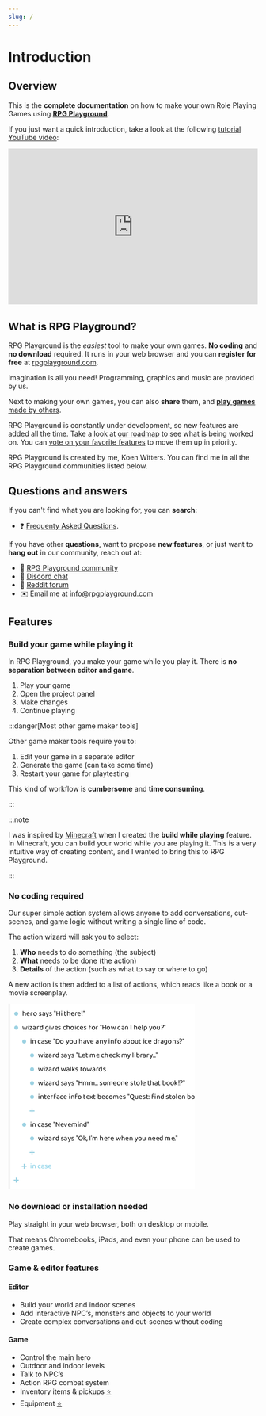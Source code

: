 ```yaml
---
slug: /
---
```


# Introduction

## Overview

This is the **complete documentation** on how to make your own Role Playing Games using [**RPG Playground**](https://rpgplayground.com).

If you just want a quick introduction, take a look at the following [tutorial YouTube video](https://www.youtube.com/watch?v=D54SjyJAxjs):

<iframe width="100%" height="315" src="https://www.youtube.com/embed/D54SjyJAxjs?si=4jm1QdjVRMaZF14T" title="YouTube video player" frameborder="0" allow="accelerometer; autoplay; clipboard-write; encrypted-media; gyroscope; picture-in-picture; web-share" referrerpolicy="strict-origin-when-cross-origin" allowfullscreen></iframe>


## What is RPG Playground?

RPG Playground is the *easiest* tool to make your own games. **No coding** and **no download** required. It runs in your web browser and you can **register for free** at [rpgplayground.com](https://rpgplayground.com).

Imagination is all you need! Programming, graphics and music are provided by us.

Next to making your own games, you can also **share** them, and [**play games** made by others](https://rpgplayground.com/play/).

RPG Playground is constantly under development, so new features are added all the time. Take a look at [our roadmap](https://trello.com/c/OqfFeR7L) to see what is being worked on. You can [vote on your favorite features](https://trello.com/c/OqfFeR7L) to move them up in priority.

RPG Playground is created by me, Koen Witters. You can find me in all the RPG Playground communities listed below. 

## Questions and answers

If you can't find what you are looking for, you can **search**:

- ❓ [Frequenty Asked Questions](https://rpgplayground.com/faqs/).

If you have other **questions**, want to propose **new features**, or just want to **hang out** in our community, reach out at:

- 📰 [RPG Playground community](https://rpgplayground.com/activity/)
- 💬 [Discord chat](https://discord.gg/tyHjdt3)
- 📣 [Reddit forum](https://www.reddit.com/r/rpgplayground/)
- ✉️ Email me at [info@rpgplayground.com](mailto:info@rpgplayground.com)


## Features

### Build your game while playing it

In RPG Playground, you make your game while you play it. There is **no separation between editor and game**.

1. Play your game
2. Open the project panel
3. Make changes
4. Continue playing

:::danger[Most other game maker tools]

Other game maker tools require you to:

1. Edit your game in a separate editor
2. Generate the game (can take some time)
3. Restart your game for playtesting

This kind of workflow is **cumbersome** and **time consuming**.

:::


:::note

I was inspired by [Minecraft](https://www.minecraft.net/) when I created the **build while playing** feature. In Minecraft, you can build your world while you are playing it. This is a very intuitive way of creating content, and I wanted to bring this to RPG Playground.

:::

### No coding required

Our super simple action system allows anyone to add conversations, cut-scenes, and game logic without writing a single line of code.

The action wizard will ask you to select:

1. **Who** needs to do something (the subject)
2. **What** needs to be done (the action)
3. **Details** of the action (such as what to say or where to go)

A new action is then added to a list of actions, which reads like a book or a movie screenplay.

![](./img/actions_example.png)

### No download or installation needed

Play straight in your web browser, both on desktop or mobile.

That means Chromebooks, iPads, and even your phone can be used to create games.


### Game & editor features

#### Editor

- Build your world and indoor scenes
- Add interactive NPC’s, monsters and objects to your world
- Create complex conversations and cut-scenes without coding

#### Game

- Control the main hero
- Outdoor and indoor levels
- Talk to NPC’s
- Action RPG combat system
- Inventory items & pickups [⭐](premium)
- Equipment [⭐](premium)

